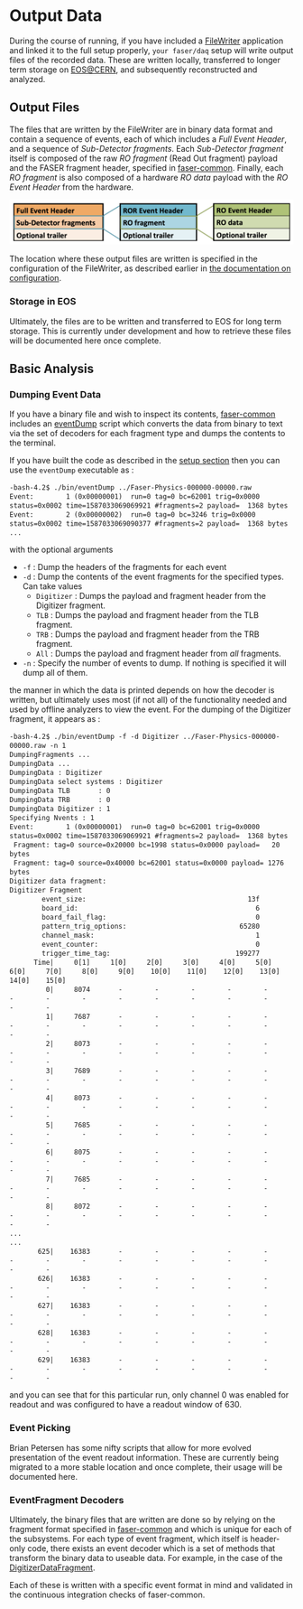 # Output Data
During the course of running, if you have included a [FileWriter]() application
and linked it to the full setup properly, `your faser/daq` setup will write output
files of the recorded data.  These are written locally, transferred to longer term storage 
on [EOS@CERN](), and subsequently reconstructed and analyzed.

## Output Files
The files that are written by the FileWriter are in binary data format and contain a 
sequence of events, each of which includes a *Full Event Header*, and a sequence
of *Sub-Detector fragments*.  Each *Sub-Detector fragment* itself is composed
of the raw *RO fragment* (Read Out fragment) payload and the FASER fragment header, specified
in [faser-common](https://gitlab.cern.ch/faser/faser-common/-/blob/master/EventFormats/EventFormats/RawExampleFormat.hpp).
Finally, each *RO fragment* is also composed of a hardware *RO data* payload with the 
*RO Event Header* from the hardware.

![](img/eventFormat.png)

The location where these output files are written is specified in the configuration of
the FileWriter, as described earlier in [the documentation on configuration](./configuration).

### Storage in EOS
Ultimately, the files are to be written and transferred to EOS for long term storage.
This is currently under development and how to retrieve these files will be documented
here once complete.

## Basic Analysis

### Dumping Event Data
If you have a binary file and wish to inspect its contents, [faser-common](https://gitlab.cern.ch/faser/faser-common) includes
an [eventDump](https://gitlab.cern.ch/faser/faser-common/-/blob/master/EventFormats/apps/eventDump.cxx) script which converts the data from binary to text via the set of
decoders for each fragment type and dumps the contents to the terminal. 

If you have built the code as described in the [setup section](./setup) then you can use
the `eventDump` executable as :
```
-bash-4.2$ ./bin/eventDump ../Faser-Physics-000000-00000.raw 
Event:        1 (0x00000001)  run=0 tag=0 bc=62001 trig=0x0000 status=0x0002 time=1587033069069921 #fragments=2 payload=  1368 bytes
Event:        2 (0x00000002)  run=0 tag=0 bc=3246 trig=0x0000 status=0x0002 time=1587033069090377 #fragments=2 payload=  1368 bytes
...
```
with the optional arguments

  - `-f` : Dump the headers of the fragments for each event
  - `-d` : Dump the contents of the event fragments for the specified types.  Can take values
    - `Digitizer` : Dumps the payload and fragment header from the Digitizer fragment.
    - `TLB` : Dumps the payload and fragment header from the TLB fragment.
    - `TRB` : Dumps the payload and fragment header from the TRB fragment.
    - `All` : Dumps the payload and fragment header from *all* fragments.
  - `-n` : Specify the number of events to dump. If nothing is specified it will dump all of them.

the manner in which the data is printed depends on how the decoder is written, but ultimately
uses most (if not all) of the functionality needed and used by offline analyzers to view the 
event.  For the dumping of the Digitizer fragment, it appears as :
```
-bash-4.2$ ./bin/eventDump -f -d Digitizer ../Faser-Physics-000000-00000.raw -n 1
DumpingFragments ... 
DumpingData ...
DumpingData : Digitizer
DumpingData select systems : Digitizer
DumpingData TLB       : 0
DumpingData TRB       : 0
DumpingData Digitizer : 1
Specifying Nvents : 1
Event:        1 (0x00000001)  run=0 tag=0 bc=62001 trig=0x0000 status=0x0002 time=1587033069069921 #fragments=2 payload=  1368 bytes
 Fragment: tag=0 source=0x20000 bc=1998 status=0x0000 payload=   20 bytes
 Fragment: tag=0 source=0x40000 bc=62001 status=0x0000 payload= 1276 bytes
Digitizer data fragment:
Digitizer Fragment
        event_size:                                        13f
        board_id:                                            6
        board_fail_flag:                                     0
        pattern_trig_options:                            65280
        channel_mask:                                        1
        event_counter:                                       0
        trigger_time_tag:                               199277
      Time|     0[1]     1[0]     2[0]     3[0]     4[0]     5[0]     6[0]     7[0]     8[0]     9[0]    10[0]    11[0]    12[0]    13[0]    14[0]    15[0]
         0|     8074       -        -        -        -        -        -        -        -        -        -        -        -        -        -        - 
         1|     7687       -        -        -        -        -        -        -        -        -        -        -        -        -        -        - 
         2|     8073       -        -        -        -        -        -        -        -        -        -        -        -        -        -        - 
         3|     7689       -        -        -        -        -        -        -        -        -        -        -        -        -        -        - 
         4|     8073       -        -        -        -        -        -        -        -        -        -        -        -        -        -        - 
         5|     7685       -        -        -        -        -        -        -        -        -        -        -        -        -        -        - 
         6|     8075       -        -        -        -        -        -        -        -        -        -        -        -        -        -        - 
         7|     7685       -        -        -        -        -        -        -        -        -        -        -        -        -        -        - 
         8|     8072       -        -        -        -        -        -        -        -        -        -        -        -        -        -        - 
...
...
       625|    16383       -        -        -        -        -        -        -        -        -        -        -        -        -        -        - 
       626|    16383       -        -        -        -        -        -        -        -        -        -        -        -        -        -        - 
       627|    16383       -        -        -        -        -        -        -        -        -        -        -        -        -        -        - 
       628|    16383       -        -        -        -        -        -        -        -        -        -        -        -        -        -        - 
       629|    16383       -        -        -        -        -        -        -        -        -        -        -        -        -        -        - 
```
and you can see that for this particular run, only channel 0 was enabled for readout and was configured to have a readout window of 630.

### Event Picking
Brian Petersen has some nifty scripts that allow for more evolved presentation of the event readout 
information.  These are currently being migrated to a more stable location and once complete, their usage
will be documented here.

### EventFragment Decoders
Ultimately, the binary files that are written are done so by relying on the fragment format
specified in [faser-common](https://gitlab.cern.ch/faser/faser-common) and which is unique for each of the subsystems.  For each
type of event fragment, which itself is header-only code, there exists an event decoder
which is a set of methods that transform the binary data to useable data.  For example,
in the case of the [DigitizerDataFragment](https://gitlab.cern.ch/faser/faser-common/-/blob/master/EventFormats/EventFormats/DigitizerDataFragment.hpp).

Each of these is written with a specific event format in mind and validated in the 
continuous integration checks of faser-common.




